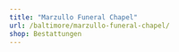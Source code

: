 ```yaml
---
title: "Marzullo Funeral Chapel"
url: /baltimore/marzullo-funeral-chapel/
shop: Bestattungen
---
```

